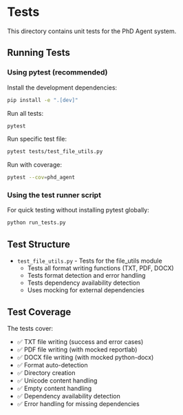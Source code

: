 # Tests

This directory contains unit tests for the PhD Agent system.

## Running Tests

### Using pytest (recommended)

Install the development dependencies:
```bash
pip install -e ".[dev]"
```

Run all tests:
```bash
pytest
```

Run specific test file:
```bash
pytest tests/test_file_utils.py
```

Run with coverage:
```bash
pytest --cov=phd_agent
```

### Using the test runner script

For quick testing without installing pytest globally:
```bash
python run_tests.py
```

## Test Structure

- `test_file_utils.py` - Tests for the file_utils module
  - Tests all format writing functions (TXT, PDF, DOCX)
  - Tests format detection and error handling
  - Tests dependency availability detection
  - Uses mocking for external dependencies

## Test Coverage

The tests cover:
- ✅ TXT file writing (success and error cases)
- ✅ PDF file writing (with mocked reportlab)
- ✅ DOCX file writing (with mocked python-docx)
- ✅ Format auto-detection
- ✅ Directory creation
- ✅ Unicode content handling
- ✅ Empty content handling
- ✅ Dependency availability detection
- ✅ Error handling for missing dependencies 